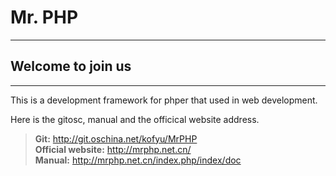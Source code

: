 # **Mr. PHP**

----

## Welcome to join us  

----

This is a development framework for phper that used in web development.   

Here is the gitosc, manual and the officical website address.


> **Git:** http://git.oschina.net/kofyu/MrPHP  
> **Official website:** http://mrphp.net.cn/  
> **Manual:** http://mrphp.net.cn/index.php/index/doc

